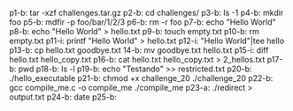 p1-b: tar -xzf challenges.tar.gz 
p2-b: cd challenges/
p3-b: ls -1
p4-b: mkdir foo
p5-b: mdfir -p foo/bar/1/2/3
p6-b: rm -r foo
p7-b: echo "Hello World"
p8-b: echo "Hello World" > hello.txt
p9-b: touch empty.txt
p10-b: rm empty.txt
p11-i: printf "Hello World" > hello.txt
p12-i: "Hello World"|tee hello
p13-b: cp hello.txt goodbye.txt
14-b: mv goodbye.txt hello.txt
p15-i: diff hello.txt hello_copy.txt
p16-b: cat hello.txt hello_copy.txt > 2_hellos.txt
p17-b: pwd
p18-b: ls -l
p19-b: echo "Testando" >> restricted.txt
p20-b: ./hello_executable
p21-b: 
chmod +x challenge_20 
./challenge_20
p22-b:
gcc compile_me.c -o compile_me
./compile_me
p23-a: ./redirect > output.txt
p24-b: date
p25-b: